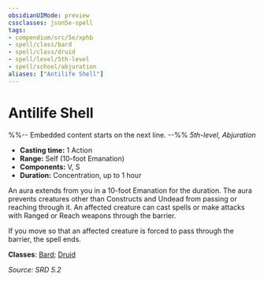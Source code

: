 ```yaml
---
obsidianUIMode: preview
cssclasses: json5e-spell
tags:
- compendium/src/5e/xphb
- spell/class/bard
- spell/class/druid
- spell/level/5th-level
- spell/school/abjuration
aliases: ["Antilife Shell"]
---
```

# Antilife Shell
%%-- Embedded content starts on the next line. --%%
*5th-level, Abjuration*  

- **Casting time:** 1 Action
- **Range:** Self (10-foot Emanation)
- **Components:** V, S
- **Duration:** Concentration, up to 1 hour

An aura extends from you in a 10-foot Emanation for the duration. The aura prevents creatures other than Constructs and Undead from passing or reaching through it. An affected creature can cast spells or make attacks with Ranged or Reach weapons through the barrier.

If you move so that an affected creature is forced to pass through the barrier, the spell ends.

**Classes**: [Bard](list-spells-classes-bard.md); [Druid](list-spells-classes-druid.md)

*Source: SRD 5.2*